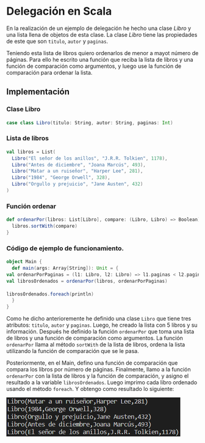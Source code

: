 # Delegación en Scala

En la realización de un ejemplo de delegación he hecho una clase _Libro_ y una lista llena de
objetos de esta clase. La clase _Libro_ tiene las propiedades de este que son `titulo`, `autor`
y `paginas`. 


Teniendo esta lista de libros quiero ordenarlos de menor a mayot número de páginas. Para ello he
escrito una función que reciba la lista de libros y una función de comparación como argumentos,
y luego use la función de comparación para ordenar la lista.

## Implementación


### Clase Libro

```scala
case class Libro(titulo: String, autor: String, paginas: Int)

```


### Lista de libros
```scala
val libros = List(
  Libro("El señor de los anillos", "J.R.R. Tolkien", 1178),
  Libro("Antes de diciembre", "Joana Marcús", 493),
  Libro("Matar a un ruiseñor", "Harper Lee", 281),
  Libro("1984", "George Orwell", 328),
  Libro("Orgullo y prejuicio", "Jane Austen", 432)
)
```


### Función ordenar
```scala
def ordenarPor(libros: List[Libro], compare: (Libro, Libro) => Boolean): List[Libro] = {
  libros.sortWith(compare)
}
```

### Código de ejemplo de funcionamiento.

```scala
object Main {
  def main(args: Array[String]): Unit = {
val ordenarPorPaginas = (l1: Libro, l2: Libro) => l1.paginas < l2.paginas
val librosOrdenados = ordenarPor(libros, ordenarPorPaginas)

librosOrdenados.foreach(println)
  }
}
```


Como he dicho anterioremente he definido una clase `Libro` que tiene tres atributos: `titulo`, `autor` y `paginas`. Luego, he creado la lista con 5 libros y su información.
Después he definido la función `ordenarPor` que toma una lista de libros y una función de comparación como argumentos. La función `ordenarPor` llama al método `sortWith` de la lista de libros, ordena la lista utilizando la función de comparación que se le pasa.


Posteriormente, en el Main, defino una función de comparación que compara los libros por número de páginas. Finalmente, llamo a la función `ordenarPor` con la lista de libros y la función de comparación, y asigno el resultado a la variable `librosOrdenados`. Luego imprimo cada libro ordenado usando el método `foreach`. Y obtengo como resultado lo siguiente:

![Resultado de la ejecución del ejemplo](imagen.png "Resultado")
